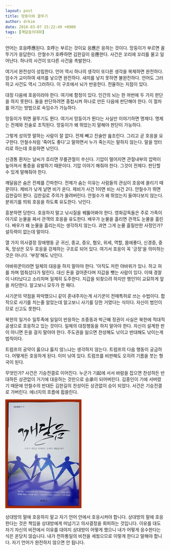 ```yaml
---
layout: post
title: 망둥이와 꼴뚜기
author: drkim
date: 2016-03-07 15:22:49 +0900
tags: [깨달음의대화]
---
```

언어는 호응呼應된다. 호呼는 부르는 것이요 응應은 응하는 것이다. 망둥이가 부르면 꼴뚜기가 응답한다. 안철수가 호呼하면 김한길이 응應한다. 사건은 꼬리에 꼬리를 물고 일어난다. 하나의 사건이 또다른 사건을 촉발한다. 

  


여기서 완전성이 성립한다. 언어 역시 하나의 생각이 또다른 생각을 복제하면 완전하다. 암수가 교미하여 새끼를 낳으면 완전하다. 새끼를 낳지 못하면 불완전하다. 언어도 그러하고 사건도 역시 그러하다. 이 구조에서 뇌가 반응한다. 전율하는 지점이 있다. 

  


대칭 다음에 호응이라야 한다. 여기에 함정이 있다. 인간의 뇌는 한 꺼번에 두 가지 판단을 하지 못한다. 둘을 판단하려면 중첩시켜 하나로 만든 다음에 판단해야 한다. 이 절차를 어기는 방법으로 속임수가 가능하다.

  


망둥이가 뛰면 꼴뚜기도 뛴다. 여기서 망둥이가 뛴다는 사실만 이야기하면 명제다. 명제는 전제와 진술로 조직된다. 망둥이가 왜 뛰었는지 말해야 판단이 가능하다. 

  


그렇게 성의껏 말하는 사람이 잘 없다. 전제 빼고 진술만 읊조린다. 그리고 곧 호응을 요구한다. 안철수처럼 '죽어도 좋다'고 말하면서 누가 죽는지는 말하지 않는다. 말을 엉터리로 하는데 호응하면 낚인다. 

  


신경통 환자는 날씨가 흐리면 무릎관절이 쑤신다. 기압이 떨어지면 관절내부의 압력이 높아져서 통증을 유발하기 때문이다. 기압 이야기 해줘야 한다. 그것이 전제다. 판단할 수 있게 말해줘야 한다. 

  


깨달음은 숨은 전제를 간파한다. 전제가 숨는 이유는 사람들의 관심이 호응에 쏠리기 때문이다. 제비가 낮게 날면 비가 온다. 제비가 사건 1이면 비는 사건 2다. 안철수가 뛰면 김한길이 뛴다. 김한길로 주의가 쏠려버린다. 안철수가 왜 뛰었는지 들여다보지 않는다. 분위기를 띄워 호응을 하도록 유도한다. 낚인다. 

  


흥분하면 당한다. 호응하지 말고 낚시질을 꿰뚫어봐야 한다. 영화감독들은 주로 가족이야기로 눈물을 짜서 관객의 호응을 유도한다. 배우가 눈물을 흘리면 관객도 눈물을 흘린다. 배우가 왜 눈물을 흘리는지는 생각하지 않는다. 과연 그게 눈물 흘릴만한 사정인가? 설득력이 없는데 말이다.

  


열 가지 의사결정 장애행동 곧 귀신, 종교, 증오, 혐오, 위세, 역할, 몸에좋다, 신경증, 중독, 망상은 모두 호응을 강제하는 구조로 되어 있다. 여기서 호응이 꼭 '긍정'을 의미하는 것은 아니다. '부정'해도 낚인다. 

  


야바위꾼이라면 일체의 대응을 하지 말아야 한다. '아직도 저런 야바위가 있나. 하고 혀를 차며 멈춰섰다가 털린다. 대신 돈을 걸어준다며 지갑을 뺏는 사람이 있다. 이때 경찰이 나타났다고 소리치며 일제히 도주한다. 지갑을 되찾으려 하지만 행인1이 교묘하게 앞을 차단한다. 알고보니 모두가 한 패다.

  


사기꾼의 약점을 파악했으니 같이 혼내주자는게 사기꾼이 전매특허로 쓰는 수법이다. 합작으로 사기를 치는줄 알았는데 알고보니 사기를 당한 거였다는 식이다. 자신이 범인이므로 신고도 못한다.

  


북한의 일거수 일투족에 일일이 반응하는 조중동과 박근혜 정권이 사실은 북한에 적대적 공생으로 호응하고 있는 것이다. 일체의 대칭행동을 하지 말아야 한다. 자신이 설계한 판이 아니면 돈을 걸지 말아야 한다. 주도권을 잃으면 찬성해도 낚이고 반대해도 낚이는게 법칙이다. 

  


트럼프의 공약이 옳으냐 옳지 않느냐는 생각하지 않는다. 트럼프의 다음 행동이 궁금하다. 어떻게든 호응하게 된다. 이미 낚여 있다. 트럼프를 비판해도 오히려 기름을 붓는 형국이 된다. 

  


무엇인가? 사건은 기승전결로 이어진다. 누군가 기起에 서서 바람을 잡으면 찬성하든 반대하든 상관없이 거기에 대응하는 것만으로 승承이 되어버린다. 김종인이 기에 서버렸기 때문에 안철수의 반대든 김한길의 찬성이든 상관없이 승이 되었다. 사건은 기승전결로 가버린다. 에너지의 흐름에 휩쓸린다. 

  


  



 ![](/files/attach/images/198/133/683/aDSC01523.JPG) 

  


상대방의 말에 호응하지 말고 자기 언어 안에서 호응시켜야 합니다. 상대방의 말에 호응한다는 것은 책임을 상대방에게 떠넘기고 의사결정을 회피하는 것입니다. 이유를 대도 자기 자신의 비전에서 이유를 대야지 상대방이 어떻게 했으니 내가 어떻게 응수한다는 식은 온당치 않습니다. 내가 천하통일의 비전을 세웠으므로 이렇게 한다고 말해야 합니다. 자기 언어가 완전하지 않으면 안 됩니다.